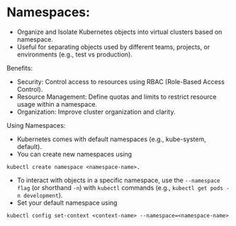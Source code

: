 # Namespaces:

- Organize and Isolate Kubernetes objects into virtual clusters based on namespace.
- Useful for separating objects used by different teams, projects, or environments (e.g., test vs production).

Benefits:

- Security: Control access to resources using RBAC (Role-Based Access Control).
- Resource Management: Define quotas and limits to restrict resource usage within a namespace.
- Organization: Improve cluster organization and clarity.

Using Namespaces:

- Kubernetes comes with default namespaces (e.g., kube-system, default).
- You can create new namespaces using 
```
kubectl create namespace <namespace-name>.
```
    
 - To interact with objects in a specific namespace, use the `--namespace flag` (or shorthand `-n`) with `kubectl` commands (e.g., `kubectl get pods -n development`).
- Set your default namespace using

```
kubectl config set-context <context-name> --namespace=<namespace-name>
```